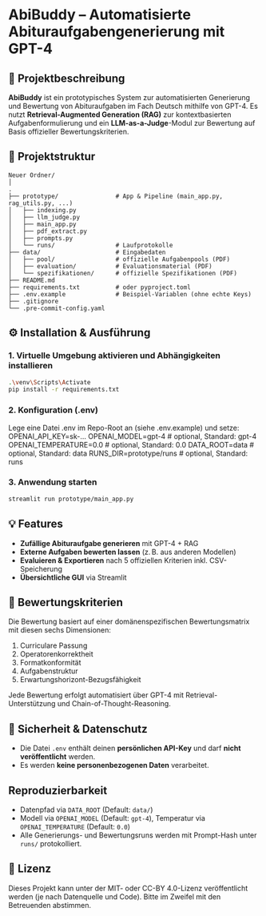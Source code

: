 # AbiBuddy – Automatisierte Abituraufgabengenerierung mit GPT-4

## 🧠 Projektbeschreibung
**AbiBuddy** ist ein prototypisches System zur automatisierten Generierung und Bewertung von Abituraufgaben im Fach Deutsch mithilfe von GPT-4. Es nutzt **Retrieval-Augmented Generation (RAG)** zur kontextbasierten Aufgabenformulierung und ein **LLM-as-a-Judge**-Modul zur Bewertung auf Basis offizieller Bewertungskriterien.

## 📂 Projektstruktur
```
Neuer Ordner/
│
.
├── prototype/                # App & Pipeline (main_app.py, rag_utils.py, ...)
│   ├── indexing.py
│   ├── llm_judge.py
│   ├── main_app.py
│   ├── pdf_extract.py
│   ├── prompts.py
│   └── runs/                 # Laufprotokolle
├── data/                     # Eingabedaten
│   ├── pool/                 # offizielle Aufgabenpools (PDF)
│   ├── evaluation/           # Evaluationsmaterial (PDF)
│   └── spezifikationen/      # offizielle Spezifikationen (PDF)                                                        
├── README.md
├── requirements.txt          # oder pyproject.toml
├── .env.example              # Beispiel-Variablen (ohne echte Keys)
├── .gitignore
└── .pre-commit-config.yaml

```

## ⚙️ Installation & Ausführung

### 1. Virtuelle Umgebung aktivieren und Abhängigkeiten installieren
```bash
.\venv\Scripts\Activate
pip install -r requirements.txt
```
### 2. Konfiguration (.env)
Lege eine Datei .env im Repo-Root an (siehe .env.example) und setze:
OPENAI_API_KEY=sk-...
OPENAI_MODEL=gpt-4          # optional, Standard: gpt-4
OPENAI_TEMPERATURE=0.0      # optional, Standard: 0.0
DATA_ROOT=data              # optional, Standard: data
RUNS_DIR=prototype/runs     # optional, Standard: runs

### 3. Anwendung starten
```bash
streamlit run prototype/main_app.py
```

## 💡 Features
- **Zufällige Abituraufgabe generieren** mit GPT-4 + RAG
- **Externe Aufgaben bewerten lassen** (z. B. aus anderen Modellen)
- **Evaluieren & Exportieren** nach 5 offiziellen Kriterien inkl. CSV-Speicherung
- **Übersichtliche GUI** via Streamlit

## 🧪 Bewertungskriterien
Die Bewertung basiert auf einer domänenspezifischen Bewertungsmatrix mit diesen sechs Dimensionen:
1. Curriculare Passung
2. Operatorenkorrektheit
3. Formatkonformität
4. Aufgabenstruktur
5. Erwartungshorizont-Bezugsfähigkeit

Jede Bewertung erfolgt automatisiert über GPT-4 mit Retrieval-Unterstützung und Chain-of-Thought-Reasoning.

## 🔐 Sicherheit & Datenschutz
- Die Datei `.env` enthält deinen **persönlichen API-Key** und darf **nicht veröffentlicht** werden.
- Es werden **keine personenbezogenen Daten** verarbeitet.

## Reproduzierbarkeit
- Datenpfad via `DATA_ROOT` (Default: `data/`)
- Modell via `OPENAI_MODEL` (Default: `gpt-4`), Temperatur via `OPENAI_TEMPERATURE` (Default: `0.0`)
- Alle Generierungs- und Bewertungsruns werden mit Prompt-Hash unter `runs/` protokolliert.

## 📄 Lizenz
Dieses Projekt kann unter der MIT- oder CC-BY 4.0-Lizenz veröffentlicht werden (je nach Datenquelle und Code). Bitte im Zweifel mit den Betreuenden abstimmen.
